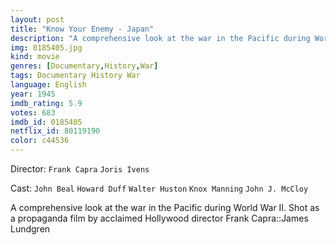 ```yaml
---
layout: post
title: "Know Your Enemy - Japan"
description: "A comprehensive look at the war in the Pacific during World War II. Shot as a propaganda film by acclaimed Hollywood director Frank Capra::James Lundgren.."
img: 0185405.jpg
kind: movie
genres: [Documentary,History,War]
tags: Documentary History War 
language: English
year: 1945
imdb_rating: 5.9
votes: 683
imdb_id: 0185405
netflix_id: 80119190
color: c44536
---
```

Director: `Frank Capra` `Joris Ivens`  

Cast: `John Beal` `Howard Duff` `Walter Huston` `Knox Manning` `John J. McCloy` 

A comprehensive look at the war in the Pacific during World War II. Shot as a propaganda film by acclaimed Hollywood director Frank Capra::James Lundgren